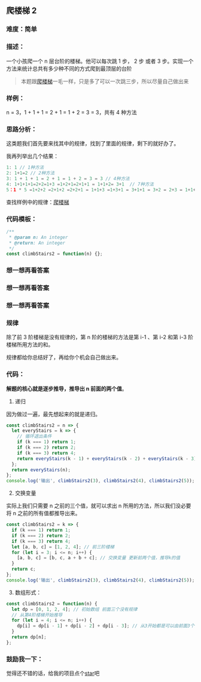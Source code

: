 ## 爬楼梯 2

### 难度：简单

### 描述：

一个小孩爬一个 n 层台阶的楼梯。他可以每次跳 1 步， 2 步 或者 3 步。实现一个方法来统计总共有多少种不同的方式爬到最顶层的台阶

> 本题跟[爬楼梯](http://obkoro1.com/web_accumulate/algorithm/simple/%E7%88%AC%E6%A5%BC%E6%A2%AF.html)一毛一样，只是多了可以一次跳三步，所以尽量自己做出来

### 样例：

n = 3，1 + 1 + 1 = 2 + 1 = 1 + 2 = 3 = 3，共有 4 种方法

### 思路分析：

这类题我们首先要来找其中的规律，找到了里面的规律，剩下的就好办了。

我再列举出几个结果：

```js
1: 1 // 1种方法
2: 1+1=2 // 2种方法
3: 1 + 1 + 1 = 2 + 1 = 1 + 2 = 3 = 3 // 4种方法
4: 1+1+1+1=2+2=1+3 =1+2+1=2+1+1 = 1+1+2= 3+1  // 7种方法
5：1 * 5 =1+2+2 =2+1+2 =2+2+1 = 1+1+3 =1+3+1 = 3+1+1 = 3+2 = 2+3 = 1+1+1+2 =1+2+1+1 = 2+1+1+1 = 1+1+2+1  // 13种方法
```

查找样例中的规律：[爬楼梯](http://obkoro1.com/web_accumulate/algorithm/simple/%E7%88%AC%E6%A5%BC%E6%A2%AF.html)

### 代码模板：

```js
/**
 * @param n: An integer
 * @return: An integer
 */
const climbStairs2 = function(n) {};
```

### 想一想再看答案

### 想一想再看答案

### 想一想再看答案

### 规律

除了前 3 阶楼梯是没有规律的，第 n 阶的楼梯的方法是第 i-1 、第 i-2 和第 i-3 阶楼梯所用方法的和。

规律都给你总结好了，再给你个机会自己做出来。

### 代码：

**解题的核心就是逐步推导，推导出 n 前面的两个值**。

1. 递归

因为做过一遍，最先想起来的就是递归。

```js
const climbStairs2 = n => {
  let everyStairs = k => {
    // 循环退出条件
    if (k === 1) return 1;
    if (k === 2) return 2;
    if (k === 3) return 4;
    return everyStairs(k - 1) + everyStairs(k - 2) + everyStairs(k - 3); // 三个值相加求出k所用的方法
  };
  return everyStairs(n);
};
console.log('输出', climbStairs2(3), climbStairs2(4), climbStairs2(5));
```

2. 交换变量

实际上我们只需要 n 之前的三个值，就可以求出 n 所用的方法，所以我们没必要将 n 之前的所有值都推导出来。

```js
const climbStairs2 = k => {
  if (k === 1) return 1;
  if (k === 2) return 2;
  if (k === 3) return 4;
  let [a, b, c] = [1, 2, 4]; // 前三阶楼梯
  for (let i = 3; i <= n; i++) {
    [a, b, c] = [b, c, a + b + c]; // 交换变量 更新前两个值，推导k的值
  }
  return c;
};
console.log('输出', climbStairs2(3), climbStairs2(4), climbStairs2(5));
```

3. 数组形式：

```js
const climbStairs2 = function(n) {
  let dp = [0, 1, 2, 4]; // 初始数组 前面三个没有规律
  // 从第4阶楼梯开始推导   
  for (let i = 4; i <= n; i++) {
    dp[i] = dp[i - 1] + dp[i - 2] + dp[i - 3]; // 从3开始都是可以由前面3个元素相加推导出来
  }
  return dp[n];
};
```

### 鼓励我一下：

觉得还不错的话，给我的项目点个[star](https://github.com/OBKoro1/Brush_algorithm)吧

